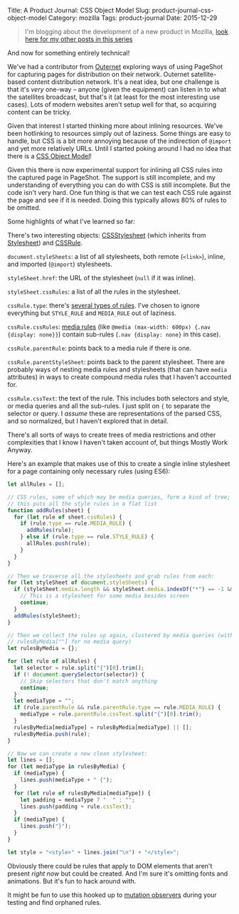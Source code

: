 Title: A Product Journal: CSS Object Model
Slug: product-journal-css-object-model
Category: mozilla
Tags: product-journal
Date: 2015-12-29

> I'm blogging about the development of a new product in Mozilla, [look here for my other posts in this series](http://www.ianbicking.org/tag/product-journal.html)

And now for something entirely technical!

We've had a contributor from [Outernet](https://outernet.is/) exploring ways of using PageShot for capturing pages for distribution on their network.  Outernet satellite-based content distribution network.  It's a neat idea, but one challenge is that it's *very* one-way – anyone (given the equipment) can listen in to what the satellites broadcast, but that's it (at least for the most interesting use cases).  Lots of modern websites aren't setup well for that, so acquiring content can be tricky.

Given that interest I started thinking more about inlining resources.  We've been hotlinking to resources simply out of laziness.  Some things are easy to handle, but CSS is a bit more annoying because of the indirection of `@import` and yet more relatively URLs.  Until I started poking around I had no idea that there is a [CSS Object Model](https://developer.mozilla.org/en-US/docs/Web/API/CSS_Object_Model)!

Given this there is now experimental support for inlining all CSS rules into the captured page in PageShot.  The support is still incomplete, and my understanding of everything you can do with CSS is still incomplete.  But the code isn't very hard.  One fun thing is that we can test each CSS rule against the page and see if it is needed.  Doing this typically allows 80% of rules to be omitted.

Some highlights of what I've learned so far:

There's two interesting objects: [CSSStylesheet](https://developer.mozilla.org/en-US/docs/Web/API/CSSStylesheet) (which inherits from [Stylesheet](https://developer.mozilla.org/en-US/docs/Web/API/Stylesheet)) and [CSSRule](https://developer.mozilla.org/en-US/docs/Web/API/CSSRule).  

`document.styleSheets`: a list of all stylesheets, both remote (`<link>`), inline, and imported (`@import`) stylesheets.

`styleSheet.href`: the URL of the stylesheet (`null` if it was inline).

`styleSheet.cssRules`: a list of all the rules in the stylesheet.  

`cssRule.type`: there's [several types of rules](https://developer.mozilla.org/en-US/docs/Web/API/CSSRule#Type_constants).  I've chosen to ignore everything but `STYLE_RULE` and `MEDIA_RULE` out of laziness.

`cssRule.cssRules`: [media rules](https://developer.mozilla.org/en-US/docs/Web/CSS/@media) (like `@media (max-width: 600px) {.nav {display: none}}`) contain sub-rules (`.nav {display: none}` in this case).

`cssRule.parentRule`: points back to a media rule if there is one.

`cssRule.parentStyleSheet`: points back to the parent stylesheet.  There are probably ways of nesting media rules and stylesheets (that can have `media` attributes) in ways to create compound media rules that I haven't accounted for.

`cssRule.cssText`: the text of the rule.  This includes both selectors and style, or media queries and all the sub-rules.  I just split on `{` to separate the selector or query.  I *assume* these are representations of the parsed CSS, and so normalized, but I haven't explored that in detail.

There's all sorts of ways to create trees of media restrictions and other complexities that I know I haven't taken account of, but things Mostly Work Anyway.

Here's an example that makes use of this to create a single inline stylesheet for a page containing only necessary rules (using ES6):

```javascript
let allRules = [];

// CSS rules, some of which may be media queries, form a kind of tree; this gets
// this puts all the style rules in a flat list
function addRules(sheet) {
  for (let rule of sheet.cssRules) {
    if (rule.type == rule.MEDIA_RULE) {
      addRules(rule);
    } else if (rule.type == rule.STYLE_RULE) {
      allRules.push(rule);
    }
  }
}

// Then we traverse all the stylesheets and grab rules from each:
for (let styleSheet of document.styleSheets) {
  if (styleSheet.media.length && styleSheet.media.indexOf("*") == -1 && styleSheet.media.indexOf("screen") == -1) {
    // This is a stylesheet for some media besides screen
    continue;
  }
  addRules(styleSheet);
}

// Then we collect the rules up again, clustered by media queries (with
// rulesByMedia[""] for no media query)
let rulesByMedia = {};

for (let rule of allRules) {
  let selector = rule.split("{")[0].trim();
  if (! document.querySelector(selector)) {
    // Skip selectors that don't match anything
    continue;
  }
  let mediaType = "";
  if (rule.parentRule && rule.parentRule.type == rule.MEDIA_RULE) {
    mediaType = rule.parentRule.cssText.split("{")[0].trim();
  }
  rulesByMedia[mediaType] = rulesByMedia[mediaType] || [];
  rulesByMedia.push(rule);
}

// Now we can create a new clean stylesheet:
let lines = [];
for (let mediaType in rulesByMedia) {
  if (mediaType) {
    lines.push(mediaType + " {");
  }
  for (let rule of rulesByMedia[mediaType]) {
    let padding = mediaType ? "  " : "";
    lines.push(padding + rule.cssText);
  }
  if (mediaType) {
    lines.push("}");
  }
}

let style = "<style>" + lines.join("\n") + "</style>";
```

Obviously there could be rules that apply to DOM elements that aren't present *right now* but could be created.  And I'm sure it's omitting fonts and animations.  But it's fun to hack around with.

It might be fun to use this hooked up to [mutation observers](https://developer.mozilla.org/en-US/docs/Web/API/MutationObserver) during your testing and find orphaned rules.
